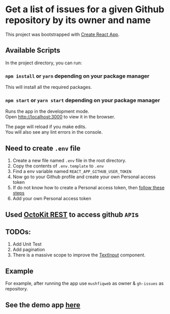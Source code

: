 # Get a list of issues for a given Github repository by its owner and name

This project was bootstrapped with [Create React App](https://github.com/facebook/create-react-app).

## Available Scripts

In the project directory, you can run:

### `npm install` or `yarn` depending on your package manager

This will install all the required packages.


### `npm start` or `yarn start` depending on your package manager

Runs the app in the development mode.\
Open [http://localhost:3000](http://localhost:3000) to view it in the browser.

The page will reload if you make edits.\
You will also see any lint errors in the console.


## Need to create `.env` file
1. Create a new file named `.env` file in the root directory.
2. Copy the contents of `.env.template` to `.env`
3. Find a env variable named `REACT_APP_GITHUB_USER_TOKEN`
4. Now go to your Github profile and create your own Personal access token
5. If do not know how to create a Personal access token, then [follow these steps](https://docs.github.com/en/enterprise-server@3.4/authentication/keeping-your-account-and-data-secure/creating-a-personal-access-token)
6. Add your own Personal access token


## Used  [OctoKit REST](https://octokit.github.io/rest.js/v18) to access github `API`s

## TODOs:
1. Add Unit Test
2. Add pagination
3. There is a massive scope to improve the [TextInput](https://github.com/mushfiqweb/gh-issues/tree/master/src/components/TextInput) component.

## Example
For example, after running the app use `mushfiqweb` as owner & `gh-issues` as repository.

## See the demo app [here](https://gh-mushfiqweb.web.app)